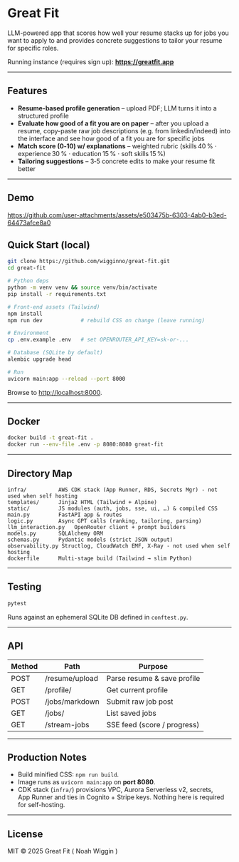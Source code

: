 # Great Fit
LLM-powered app that scores how well your resume stacks up for jobs you want to apply to and provides concrete suggestions to tailor your resume for specific roles.

Running instance (requires sign up): **https://greatfit.app**

---

## Features
* **Resume-based profile generation** – upload PDF; LLM turns it into a structured profile
* **Evaluate how good of a fit you are on paper** – after you upload a resume, copy-paste raw job descriptions (e.g. from linkedin/indeed) into the interface and see how good of a fit you are for specific jobs
* **Match score (0‑10) w/ explanations** – weighted rubric (skills 40 % · experience 30 % · education 15 % · soft skills 15 %)
* **Tailoring suggestions** – 3‑5 concrete edits to make your resume fit better

---

## Demo

https://github.com/user-attachments/assets/e503475b-6303-4ab0-b3ed-64473afce8a0

## Quick Start (local)

```bash
git clone https://github.com/wigginno/great-fit.git
cd great-fit

# Python deps
python -m venv venv && source venv/bin/activate
pip install -r requirements.txt

# Front‑end assets (Tailwind)
npm install
npm run dev            # rebuild CSS on change (leave running)

# Environment
cp .env.example .env   # set OPENROUTER_API_KEY=sk‑or‑...

# Database (SQLite by default)
alembic upgrade head

# Run
uvicorn main:app --reload --port 8000
````

Browse to [http://localhost:8000](http://localhost:8000).

---

## Docker

```bash
docker build -t great-fit .
docker run --env-file .env -p 8080:8080 great-fit
```

---

## Directory Map

```
infra/          AWS CDK stack (App Runner, RDS, Secrets Mgr) - not used when self hosting
templates/      Jinja2 HTML (Tailwind + Alpine)
static/         JS modules (auth, jobs, sse, ui, …) & compiled CSS
main.py         FastAPI app & routes
logic.py        Async GPT calls (ranking, tailoring, parsing)
llm_interaction.py   OpenRouter client + prompt builders
models.py       SQLAlchemy ORM
schemas.py      Pydantic models (strict JSON output)
observability.py Structlog, CloudWatch EMF, X‑Ray - not used when self hosting
dockerfile      Multi‑stage build (Tailwind → slim Python)
```

---

## Testing

```bash
pytest
```

Runs against an ephemeral SQLite DB defined in `conftest.py`.

---

## API

| Method | Path           | Purpose                     |
| ------ | -------------- | --------------------------- |
| POST   | /resume/upload | Parse resume & save profile |
| GET    | /profile/      | Get current profile         |
| POST   | /jobs/markdown | Submit raw job post         |
| GET    | /jobs/         | List saved jobs             |
| GET    | /stream-jobs   | SSE feed (score / progress) |

---

## Production Notes

* Build minified CSS: `npm run build`.
* Image runs as `uvicorn main:app` on **port 8080**.
* CDK stack (`infra/`) provisions VPC, Aurora Serverless v2, secrets, App Runner and ties in Cognito + Stripe keys. Nothing here is required for self-hosting.

---

## License

MIT © 2025 Great Fit ( Noah Wiggin )
